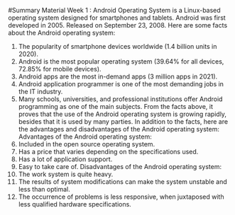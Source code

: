 
#Summary Material Week 1 :
Android Operating System is a Linux-based operating system designed for smartphones and tablets. Android was first developed in 2005. Released on September 23, 2008.
Here are some facts about the Android operating system:
1. The popularity of smartphone devices worldwide (1.4 billion units in 2020).
2. Android is the most popular operating system (39.64% for all devices, 72.85% for mobile devices).
3. Android apps are the most in-demand apps (3 million apps in 2021).
4. Android application programmer is one of the most demanding jobs in the IT industry.
5. Many schools, universities, and professional institutions offer Android programming as one of the main subjects.
From the facts above, it proves that the use of the Android operating system is growing rapidly, besides that it is used by many parties.
In addition to the facts, here are the advantages and disadvantages of the Android operating system:
Advantages of the Android operating system:
1. Included in the open source operating system.
2. Has a price that varies depending on the specifications used.
3. Has a lot of application support.
4. Easy to take care of.
Disadvantages of the Android operating system:
1. The work system is quite heavy.
2. The results of system modifications can make the system unstable and less than optimal.
3. The occurrence of problems is less responsive, when juxtaposed with less qualified hardware specifications.
